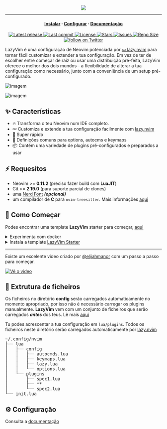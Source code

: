 <div align="center">
  <img src="https://user-images.githubusercontent.com/292349/213446185-2db63fd5-8c84-459c-9f04-e286382d6e80.png">
</div>

<hr>

<h4 align="center">
  <a href="https://lazyvim.github.io/installation">Instalar</a>
  ·
  <a href="https://lazyvim.github.io/configuration">Configurar</a>
  ·
  <a href="https://lazyvim.github.io">Documentação</a>
</h4>

<div align="center"><p>
    <a href="https://github.com/LazyVim/LazyVim/releases/latest">
      <img alt="Latest release" src="https://img.shields.io/github/v/release/LazyVim/LazyVim?style=for-the-badge&logo=starship&color=C9CBFF&logoColor=D9E0EE&labelColor=302D41&include_prerelease&sort=semver" />
    </a>
    <a href="https://github.com/LazyVim/LazyVim/pulse">
      <img alt="Last commit" src="https://img.shields.io/github/last-commit/LazyVim/LazyVim?style=for-the-badge&logo=starship&color=8bd5ca&logoColor=D9E0EE&labelColor=302D41"/>
    </a>
    <a href="https://github.com/LazyVim/LazyVim/blob/main/LICENSE">
      <img alt="License" src="https://img.shields.io/github/license/LazyVim/LazyVim?style=for-the-badge&logo=starship&color=ee999f&logoColor=D9E0EE&labelColor=302D41" />
    </a>
    <a href="https://github.com/LazyVim/LazyVim/stargazers">
      <img alt="Stars" src="https://img.shields.io/github/stars/LazyVim/LazyVim?style=for-the-badge&logo=starship&color=c69ff5&logoColor=D9E0EE&labelColor=302D41" />
    </a>
    <a href="https://github.com/LazyVim/LazyVim/issues">
      <img alt="Issues" src="https://img.shields.io/github/issues/LazyVim/LazyVim?style=for-the-badge&logo=bilibili&color=F5E0DC&logoColor=D9E0EE&labelColor=302D41" />
    </a>
    <a href="https://github.com/LazyVim/LazyVim">
      <img alt="Repo Size" src="https://img.shields.io/github/repo-size/LazyVim/LazyVim?color=%23DDB6F2&label=SIZE&logo=codesandbox&style=for-the-badge&logoColor=D9E0EE&labelColor=302D41" />
    </a>
    <a href="https://twitter.com/intent/follow?screen_name=folke">
      <img alt="follow on Twitter" src="https://img.shields.io/twitter/follow/folke?style=for-the-badge&logo=twitter&color=8aadf3&logoColor=D9E0EE&labelColor=302D41" />
    </a>
</div>

LazyVim é uma configuração de Neovim potenciada por [💤 lazy.nvim](https://github.com/folke/lazy.nvim)
para tornar fácil customizar e extender a tua configuração.
Em vez de ter de escolher entre começar de raiz ou usar
uma distribuição pré-feita, LazyVim oferece o melhor
dos dois mundos - a flexibilidade de alterar a tua configuração
como necessário, junto com a conveniência de um setup pré-configurado.

![imagem](https://user-images.githubusercontent.com/292349/211285846-0b7bb3bf-0462-4029-b64c-4ee1d037fc1c.png)

![imagem](https://user-images.githubusercontent.com/292349/213447056-92290767-ea16-430c-8727-ce994c93e9cc.png)

## ✨ Características

- 🔥 Transforma o teu Neovim num IDE completo.
- 💤 Customiza e extende a tua configuração facilmente com [lazy.nvim](https://github.com/folke/lazy.nvim)
- 🚀 Super rápido
- 🧹 Definições comuns para options, autocms e keymaps
- 📦 Contém uma variedade de plugins pré-configurados e preparados a usar

## ⚡️ Requesitos

- Neovim >= **0.11.2** (preciso fazer build com **LuaJIT**)
- Git >= **2.19.0** (para suporte parcial de clones)
- uma [Nerd Font](https://www.nerdfonts.com/) **_(opcional)_**
- um compilador de **C** para `nvim-treesitter`. Mais informações [aqui](https://github.com/nvim-treesitter/nvim-treesitter#requirements)

## 🚀 Como Começar

Podes encontrar uma template **LazyVim** starter para começar, [aqui](https://github.com/LazyVim/starter)

<details><summary>Experimenta com docker</summary>

```sh
docker run -w /root -it --rm alpine:edge sh -uelic '
  apk add git lazygit fzf curl neovim ripgrep alpine-sdk --update
  git clone https://github.com/LazyVim/starter ~/.config/nvim
  cd ~/.config/nvim
  nvim
'
```

</details>

<details><summary>Instala a template <a href="https://github.com/LazyVim/starter">LazyVim Starter</a></summary>

- Faz um backup da tua configuração atual de Neovim:

  ```sh
  mv ~/.config/nvim ~/.config/nvim.bak
  mv ~/.local/share/nvim ~/.local/share/nvim.bak
  ```

- Clona a template

  ```sh
  git clone https://github.com/LazyVim/starter ~/.config/nvim
  ```

- Remove o diretório `.git`, para poderes adicionar ao teu próprio repositório mais tarde

  ```sh
  rm -rf ~/.config/nvim/.git
  ```

- Inicia o Neovim!

  ```sh
  nvim
  ```

  Consulta os comentários nos ficheiros sobre como customizar **LazyVim**.

</details>

---

Existe um excelente video criado por [@elijahmanor](https://github.com/elijahmanor) com um passo a passo para começar.

[![Vê o video](https://img.youtube.com/vi/N93cTbtLCIM/hqdefault.jpg)](https://www.youtube.com/watch?v=N93cTbtLCIM)

## 📂 Extrutura de ficheiros

Os ficheiros no diretório **config** serão carregados automaticamente
no momento apropriado, por isso não é necessário carregar os plugins manualmente.
**LazyVim** vem com um conjunto de ficheiros
que serão carregados **_antes_** dos teus. Lẽ mais [aqui](https://github.com/LazyVim/LazyVim/tree/main/lua/lazyvim/config)

Tu podes acrescentar a tua configuração em `lua/plugins`. Todos os ficheiros
neste diretório serão carregados automaticamente por [lazy.nvim](https://github.com/folke/lazy.nvim)

<pre>
~/.config/nvim
├── lua
│   ├── config
│   │   ├── autocmds.lua
│   │   ├── keymaps.lua
│   │   ├── lazy.lua
│   │   └── options.lua
│   └── plugins
│       ├── spec1.lua
│       ├── **
│       └── spec2.lua
└── init.lua
</pre>

## ⚙️ Configuração

Consulta a [documentação](https://lazyvim.github.io)
